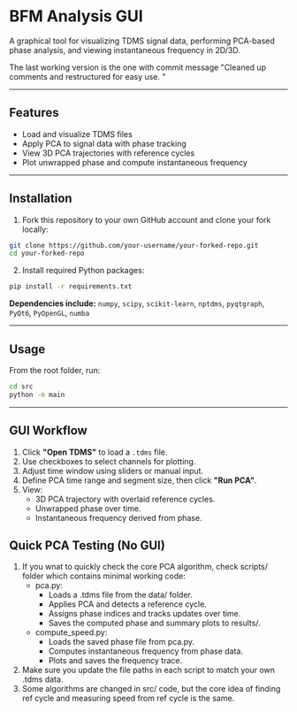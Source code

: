 # BFM Analysis GUI

A graphical tool for visualizing TDMS signal data, performing PCA-based phase analysis, and viewing instantaneous frequency in 2D/3D.

The last working version is the one with commit message "Cleaned up comments and restructured for easy use. "

---

## Features
- Load and visualize TDMS files
- Apply PCA to signal data with phase tracking
- View 3D PCA trajectories with reference cycles
- Plot unwrapped phase and compute instantaneous frequency

---

## Installation
1. Fork this repository to your own GitHub account and clone your fork locally:
```bash
git clone https://github.com/your-username/your-forked-repo.git
cd your-forked-repo
```

2. Install required Python packages:
```bash
pip install -r requirements.txt
```

**Dependencies include:** `numpy`, `scipy`, `scikit-learn`, `nptdms`, `pyqtgraph`, `PyQt6`, `PyOpenGL`, `numba`

---

## Usage
From the root folder, run:
```bash
cd src
python -m main
```

---

## GUI Workflow
1. Click **"Open TDMS"** to load a `.tdms` file.
2. Use checkboxes to select channels for plotting.
3. Adjust time window using sliders or manual input.
4. Define PCA time range and segment size, then click **"Run PCA"**.
5. View:
   - 3D PCA trajectory with overlaid reference cycles.
   - Unwrapped phase over time.
   - Instantaneous frequency derived from phase.

## Quick PCA Testing (No GUI)
1. If you wnat to quickly check the core PCA algorithm, check scripts/ folder which contains minimal working code:
   - pca.py:
      - Loads a .tdms file from the data/ folder.
      - Applies PCA and detects a reference cycle.
      - Assigns phase indices and tracks updates over time.
      - Saves the computed phase and summary plots to results/.
   - compute_speed.py:
      - Loads the saved phase file from pca.py.
      - Computes instantaneous frequency from phase data.
      - Plots and saves the frequency trace.
2. Make sure you update the file paths in each script to match your own .tdms data.
3. Some algorithms are changed in src/ code, but the core idea of finding ref cycle and measuring speed from ref cycle is the same.
